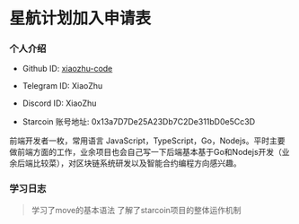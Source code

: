 

# 星航计划加入申请表

### 个人介绍

* Github ID: [xiaozhu-code](https://github.com/xiaozhu-code)

* Telegram ID: XiaoZhu

* Discord ID: XiaoZhu

* Starcoin 账号地址: 0x13a7D7De25A23Db7C2De311bD0e5Cc3D

前端开发者一枚，常用语言 JavaScript，TypeScript，Go，Nodejs。平时主要做前端方面的工作，业余项目也会自己写一下后端基本基于Go和Nodejs开发（业余后端比较菜），对区块链系统研发以及智能合约编程方向感兴趣。

### 学习日志

> 学习了move的基本语法
> 了解了starcoin项目的整体运作机制





